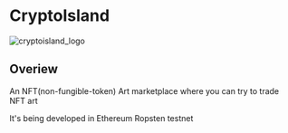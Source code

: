# CryptoIsland
![cryptoisland_logo](https://user-images.githubusercontent.com/40536266/126930497-4f92d5f1-4d4e-44e0-97bd-3db3472da507.jpeg)


Overiew
----
An NFT(non-fungible-token) Art marketplace where you can try to trade NFT art

It's being developed in Ethereum Ropsten testnet

<!-- Website
----
[cryptoisland.art](http://cryptoisland.art)
 -->
